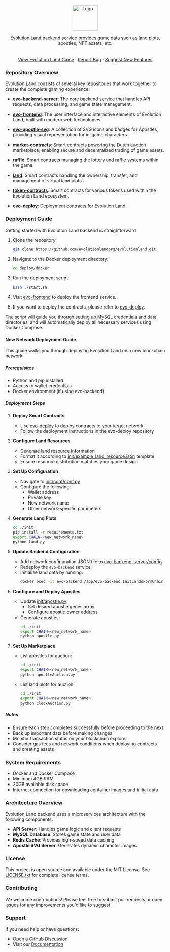 
<p align="center">
  <a href="https://portal.evolution.land/">
    <img src="https://avatars.githubusercontent.com/u/40032386?s=200&v=4" alt="Logo" width="80" height="80">
  </a>
  <p align="center">
    <a href="https://portal.evolution.land/">Evolution Land</a> backend service provides game data such as land plots, apostles, NFT assets, etc.
    <br />
    <br />
    <br />
    <a href="https://portal.evolution.land/">View Evolution Land Game</a>
    ·
    <a href="https://github.com/orgs/evolutionlandorg/discussions/new?category=q-a">Report Bug</a>
    ·
    <a href="https://github.com/orgs/evolutionlandorg/discussions/new?category=ideas">Suggest New Features</a>
  </p>
</p>

### Repository Overview

Evolution Land consists of several key repositories that work together to create the complete gaming experience:

* **[evo-backend-server](https://github.com/evolutionlandorg/evo-backend-server)**: The core backend service that handles API requests, data processing, and game state management.

* **[evo-frontend](https://github.com/evolutionlandorg/evo-frontend)**: The user interface and interactive elements of Evolution Land, built with modern web technologies.

* **[evo-apostle-svg](https://github.com/evolutionlandorg/evo-apostle-svg)**: A collection of SVG icons and badges for Apostles, providing visual representation for in-game characters.

* **[market-contracts](https://github.com/evolutionlandorg/market-contracts)**: Smart contracts powering the Dutch auction marketplace, enabling secure and decentralized trading of game assets.

* **[raffle](https://github.com/evolutionlandorg/raffle)**: Smart contracts managing the lottery and raffle systems within the game.

* **[land](https://github.com/evolutionlandorg/land)**: Smart contracts handling the ownership, transfer, and management of virtual land plots.

* **[token-contracts](https://github.com/evolutionlandorg/token-contracts)**: Smart contracts for various tokens used within the Evolution Land ecosystem.
* **[evo-deploy](https://github.com/evolutionlandorg/evo-deploy)**: Deployment contracts for Evolution Land.

### Deployment Guide

Getting started with Evolution Land backend is straightforward:

1. Clone the repository:
   ```bash
   git clone https://github.com/evolutionlandorg/evolutionland.git
   ```

2. Navigate to the Docker deployment directory:
   ```bash
   cd deploy/docker
   ```

3. Run the deployment script:
   ```bash
   bash ./start.sh
   ```

4. Visit [evo-frontend](https://github.com/evolutionlandorg/evo-frontend) to deploy the frontend service.

5. If you want to deploy the contracts, please refer to [evo-deploy](https://github.com/evolutionlandorg/evo-deploy).

The script will guide you through setting up MySQL credentials and data directories, and will automatically deploy all necessary services using Docker Compose.

#### New Network Deployment Guide

This guide walks you through deploying Evolution Land on a new blockchain network.

##### Prerequisites
- Python and pip installed
- Access to wallet credentials
- Docker environment (if using evo-backend)

##### Deployment Steps

1. **Deploy Smart Contracts**
   - Use [evo-deploy](https://github.com/evolutionlandorg/evo-deploy) to deploy contracts to your target network
   - Follow the deployment instructions in the evo-deploy repository

2. **Configure Land Resources**
   - Generate land resource information
   - Format it according to [init/example_land_resource.json](init/example_land_resource.json) template
   - Ensure resource distribution matches your game design

3. **Set Up Configuration**
   - Navigate to [init/conf/conf.py](init/conf/conf.py)
   - Configure the following:
     - Wallet address
     - Private key
     - New network name
     - Other network-specific parameters

4. **Generate Land Plots**
   ```bash
   cd ./init
   pip install -r requirements.txt
   export CHAIN=<new_network_name>
   python land.py
   ```

5. **Update Backend Configuration**
   - Add network configuration JSON file to [evo-backend-server/config](https://github.com/evolutionlandorg/evo-backend-server/tree/main/config)
   - Redeploy the `evo-backend` service
   - Initialize land data by running:
     ```bash
     docker exec -it evo-backend /app/evo-backend InitLandsFormChain <new_network_name_in_config>
     ```

6. **Configure and Deploy Apostles**
   - Update [init/apostle.py](init/apostle.py):
     - Set desired apostle genes array
     - Configure apostle owner address
   - Generate apostles:
     ```bash
     cd ./init
     export CHAIN=<new_network_name>
     python apostle.py
     ```

7. **Set Up Marketplace**
   - List apostles for auction:
     ```bash
     cd ./init
     export CHAIN=<new_network_name>
     python apostleAuction.py
     ```
   - List land plots for auction:
     ```bash
     cd ./init
     export CHAIN=<new_network_name>
     python clockAuction.py
     ```

##### Notes
- Ensure each step completes successfully before proceeding to the next
- Back up important data before making changes
- Monitor transaction status on your blockchain explorer
- Consider gas fees and network conditions when deploying contracts and creating assets

### System Requirements

- Docker and Docker Compose
- Minimum 4GB RAM
- 20GB available disk space
- Internet connection for downloading container images and initial data

### Architecture Overview

Evolution Land backend uses a microservices architecture with the following components:

- **API Server**: Handles game logic and client requests
- **MySQL Database**: Stores game state and user data
- **Redis Cache**: Provides high-speed data caching
- **Apostle SVG Server**: Generates dynamic character images

### License

This project is open source and available under the MIT License. See [LICENSE.txt](https://github.com/evolutionlandorg/evolutionland/master/LICENSE.txt) for complete license terms.

### Contributing

We welcome contributions! Please feel free to submit pull requests or open issues for any improvements you'd like to suggest.

### Support

If you need help or have questions:
- Open a [GitHub Discussion](https://github.com/orgs/evolutionlandorg/discussions)
- Visit our [Documentation](https://docs.evolution.land)